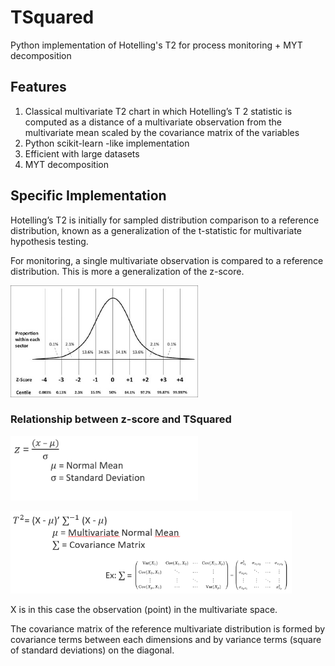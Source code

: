 # TSquared
Python implementation of Hotelling's T2 for process monitoring + MYT decomposition


## Features

1. Classical multivariate T2 chart in which Hotelling’s T 2 statistic is computed as a distance of a multivariate observation from the multivariate mean scaled by the covariance matrix of the variables
2. Python scikit-learn -like implementation
3. Efficient with large datasets
4. MYT decomposition


## Specific Implementation

Hotelling’s T2 is initially for sampled distribution comparison to a reference distribution,
known as a generalization of the t-statistic for multivariate hypothesis testing.

For monitoring, a single multivariate observation is compared to a reference distribution.
This is more a generalization of the z-score.


<img src="pictures/z-score.jpg" width="300" >

### Relationship between z-score and TSquared 


<a href="pictures/equ_zscore.png"><img src="pictures/equ_zscore.png" width="300" ></a>

<img src="pictures/equ_T2.png" width="450" >

X is in this case the observation (point) in the multivariate space.

The covariance matrix of the reference multivariate distribution is formed by covariance terms between each dimensions and by variance terms (square of standard deviations) on the diagonal.

<!---
![](pictures/z-score.jpg)
![](pictures/equ_zscore.png)
![](pictures/equ_T2.png)
--->
<!---
<a href="https://github.com/cetic/TSquared/tree/master/pictures/z-score.jpg"><img class="fig" src="https://github.com/cetic/TSquared/tree/master/pictures/z-score.jpg" style="width:100%; height:auto;"/></a>
--->

